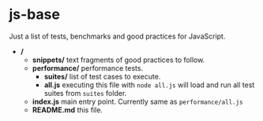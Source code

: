 # js-base

Just a list of tests, benchmarks and good practices for JavaScript.

* **/**
  * **snippets/** text fragments of good practices to follow.
  * **performance/** performance tests.
    * **suites/** list of test cases to execute.
    * **all.js** executing this file with `node all.js` will load and run all test suites from `suites` folder.
  * **index.js** main entry point. Currently same as `performance/all.js`
  * **README.md** this file.
